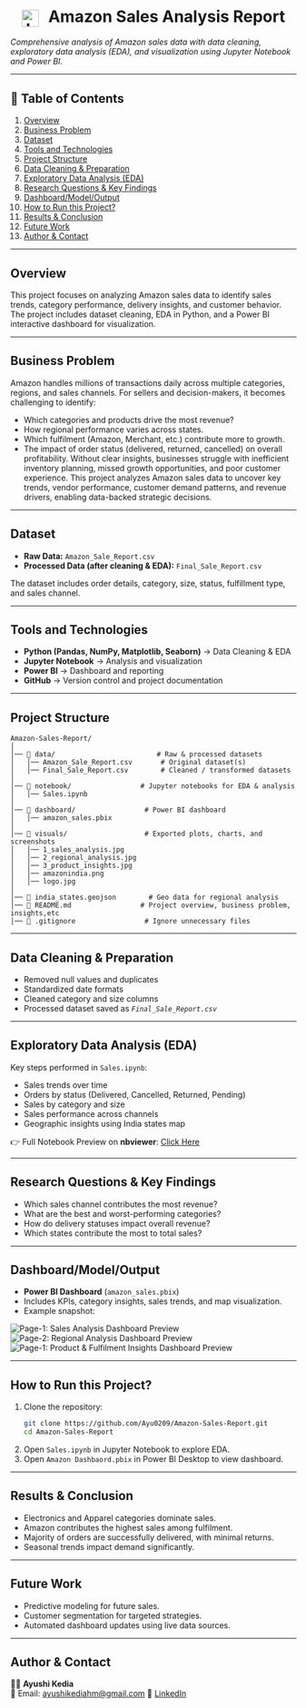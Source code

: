 <h1 align="center">
  <img src="visuals/logo.jpg" alt="Logo" width="30" style="vertical-align:middle; margin-right:10px;"/>
  Amazon Sales Analysis Report
</h1>

_Comprehensive analysis of Amazon sales data with data cleaning, exploratory data analysis (EDA), and visualization using Jupyter Notebook and Power BI._  

---

## 📑 Table of Contents  
1. [Overview](#overview)  
2. [Business Problem](#business-problem)  
3. [Dataset](#dataset)  
4. [Tools and Technologies](#tools-and-technologies)  
5. [Project Structure](#project-structure)  
6. [Data Cleaning & Preparation](#data-cleaning--preparation)  
7. [Exploratory Data Analysis (EDA)](#exploratory-data-analysis-eda)  
8. [Research Questions & Key Findings](#research-questions--key-findings)  
9. [Dashboard/Model/Output](#dashboardmodeloutput)  
10. [How to Run this Project?](#how-to-run-this-project)  
11. [Results & Conclusion](#results--conclusion)  
12. [Future Work](#future-work)  
13. [Author & Contact](#author--contact)  

---

## Overview  
This project focuses on analyzing Amazon sales data to identify sales trends, category performance, delivery insights, and customer behavior. The project includes dataset cleaning, EDA in Python, and a Power BI interactive dashboard for visualization.  

---

## Business Problem  
Amazon handles millions of transactions daily across multiple categories, regions, and sales channels. For sellers and decision-makers, it becomes challenging to identify:
- Which categories and products drive the most revenue?
- How regional performance varies across states.
- Which fulfilment (Amazon, Merchant, etc.) contribute more to growth.
- The impact of order status (delivered, returned, cancelled) on overall profitability.
Without clear insights, businesses struggle with inefficient inventory planning, missed growth opportunities, and poor customer experience.
This project analyzes Amazon sales data to uncover key trends, vendor performance, customer demand patterns, and revenue drivers, enabling data-backed strategic decisions. 

---

## Dataset  
- **Raw Data:** `Amazon_Sale_Report.csv`  
- **Processed Data (after cleaning & EDA):** `Final_Sale_Report.csv`  

The dataset includes order details, category, size, status, fulfillment type, and sales channel.  

---

## Tools and Technologies  
- **Python (Pandas, NumPy, Matplotlib, Seaborn)** → Data Cleaning & EDA  
- **Jupyter Notebook** → Analysis and visualization  
- **Power BI** → Dashboard and reporting  
- **GitHub** → Version control and project documentation  

---

## Project Structure  

```
Amazon-Sales-Report/
│
│── 📂 data/                         # Raw & processed datasets
│   │── Amazon_Sale_Report.csv       # Original dataset(s)
│   │── Final_Sale_Report.csv        # Cleaned / transformed datasets
│
│── 📂 notebook/                 # Jupyter notebooks for EDA & analysis
│   │── Sales.ipynb
│
│── 📂 dashboard/                 # Power BI dashboard
│   │── amazon_sales.pbix
│
│── 📂 visuals/                   # Exported plots, charts, and screenshots
│   │── 1_sales_analysis.jpg
│   │── 2_regional_analysis.jpg
│   │── 3_product_insights.jpg
│   │── amazonindia.png
│   │── logo.jpg
│
│── 📄 india_states.geojson        # Geo data for regional analysis
│── 📄 README.md                 # Project overview, business problem, insights,etc
│── 📄 .gitignore                 # Ignore unnecessary files

```

---

## Data Cleaning & Preparation  
- Removed null values and duplicates  
- Standardized date formats  
- Cleaned category and size columns  
- Processed dataset saved as _`Final_Sale_Report.csv`_  

---

## Exploratory Data Analysis (EDA)  
Key steps performed in `Sales.ipynb`:  
- Sales trends over time  
- Orders by status (Delivered, Cancelled, Returned, Pending)  
- Sales by category and size  
- Sales performance across channels  
- Geographic insights using India states map  

👉 Full Notebook Preview on **nbviewer**: [Click Here](https://nbviewer.org/github/Ayu0209/Amazon-Sales-Report/blob/main/notebook/Sales.ipynb)   

---

## Research Questions & Key Findings  
- Which sales channel contributes the most revenue?  
- What are the best and worst-performing categories?  
- How do delivery statuses impact overall revenue?  
- Which states contribute the most to total sales?  

---

## Dashboard/Model/Output  
- **Power BI Dashboard** (`amazon_sales.pbix`)  
- Includes KPIs, category insights, sales trends, and map visualization.  
- Example snapshot:  

![Page-1: Sales Analysis Dashboard Preview](https://github.com/Ayu0209/Amazon-Sales-Report/blob/main/visuals/1.Sales%20Anaysis.jpg)  
![Page-2: Regional Analysis Dashboard Preview](https://github.com/Ayu0209/Amazon-Sales-Report/blob/main/visuals/2.Regional%20Analysis.jpg)  
![Page-1: Product & Fulfilment Insights Dashboard Preview](https://github.com/Ayu0209/Amazon-Sales-Report/blob/main/visuals/3.Product%20%26%20Fulfilment%20Insights.jpg)  

---

## How to Run this Project?  
1. Clone the repository:  
   ```bash
   git clone https://github.com/Ayu0209/Amazon-Sales-Report.git
   cd Amazon-Sales-Report
   ```
2. Open `Sales.ipynb` in Jupyter Notebook to explore EDA.  
3. Open `Amazon Dashbaord.pbix` in Power BI Desktop to view dashboard.  

---

## Results & Conclusion  
- Electronics and Apparel categories dominate sales.  
- Amazon contributes the highest sales among fulfilment.  
- Majority of orders are successfully delivered, with minimal returns.  
- Seasonal trends impact demand significantly.  

---

## Future Work  
- Predictive modeling for future sales.  
- Customer segmentation for targeted strategies.  
- Automated dashboard updates using live data sources.  

---

## Author & Contact  
👩‍💻 **Ayushi Kedia**    
📧 Email: ayushikediahm@gmail.com
🔗 [LinkedIn](https://www.linkedin.com/in/ayushi-kedia-81bb7520b/)  
